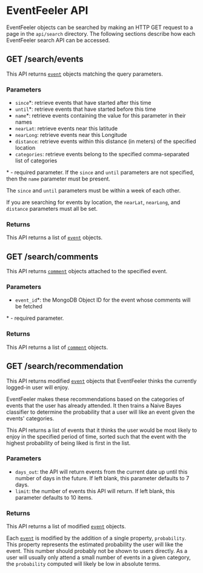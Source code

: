 # EventFeeler API

EventFeeler objects can be searched by making an HTTP GET request to a page in the `api/search` directory. The following sections describe how each EventFeeler search API can be accessed.

## GET /search/events

This API returns [`event`](https://github.com/avielmenter/eventfeeler/tree/master/data#event) objects matching the query parameters.

### Parameters
- `since`\*: retrieve events that have started after this time
- `until`\*: retrieve events that have started before this time
- `name`\*: retrieve events containing the value for this parameter in their names
- `nearLat`: retrieve events near this latitude
- `nearLong`: retrieve events near this Longitude
- `distance`: retrieve events within this distance (in meters) of the specified location
- `categories`: retrieve events belong to the specified comma-separated list of categories

\* - required parameter. If the `since` and `until` parameters are not specified, then the `name` parameter must be present.

The `since` and `until` parameters must be within a week of each other.

If you are searching for events by location, the `nearLat`, `nearLong`, and `distance` parameters must all be set.

### Returns
This API returns a list of [`event`](https://github.com/avielmenter/eventfeeler/tree/master/data#event) objects.

## GET /search/comments

This API returns [`comment`](https://github.com/avielmenter/eventfeeler/tree/master/data#comment) objects attached to the specified event.

### Parameters
- `event_id`\*: the MongoDB Object ID for the event whose comments will be fetched

\* - required parameter.

### Returns
This API returns a list of [`comment`](https://github.com/avielmenter/eventfeeler/tree/master/data#comment) objects.

## GET /search/recommendation

This API returns modified [`event`](https://github.com/avielmenter/eventfeeler/tree/master/data#event) objects that EventFeeler thinks the currently logged-in user will enjoy.

EventFeeler makes these recommendations based on the categories of events that the user has already attended. It then trains a Naive Bayes classifier to determine the probability that a user will like an event given the events' categories.

This API returns a list of events that it thinks the user would be most likely to enjoy in the specified period of time, sorted such that the event with the highest probability of being liked is first in the list.

### Parameters

- `days_out`: the API will return events from the current date up until this number of days in the future. If left blank, this parameter defaults to 7 days.
- `limit`: the number of events this API will return. If left blank, this parameter defaults to 10 items.

### Returns
This API returns a list of modified [`event`](https://github.com/avielmenter/eventfeeler/tree/master/data#event) objects.

Each [`event`](https://github.com/avielmenter/eventfeeler/tree/master/data#event) is modified by the addition of a single property, `probability`. This property represents the estimated probability the user will like the event. This number should probably not be shown to users directly. As a user will usually only attend a small number of events in a given category, the `probability` computed will likely be low in absolute terms.
